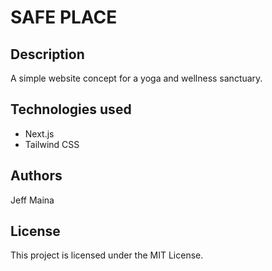 # SAFE PLACE

## Description
A simple website concept for a yoga and wellness sanctuary.

## Technologies used

- Next.js
- Tailwind CSS

## Authors
Jeff Maina

## License
This project is licensed under the MIT License.